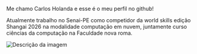 Me chamo Carlos Holanda e esse é o meu perfil no github!

Atualmente trabalho no Senai-PE como competidor da world skills edição Shangai 2026 na modalidade computação em nuvem, 
juntamente curso ciências da computação na Faculdade nova roma.


![Descrição da imagem](https://github.com/usuario/repo/raw/main/imagem.png)

<!--
**CarlosHoland4/carlosholand4** is a ✨ _special_ ✨ repository because its `README.md` (this file) appears on your GitHub profile.

Here are some ideas to get you started:

- 🔭 I’m currently working on ...
- 🌱 I’m currently learning ...
- 👯 I’m looking to collaborate on ...
- 🤔 I’m looking for help with ...
- 💬 Ask me about ...
- 📫 How to reach me: ...
- 😄 Pronouns: ...
- ⚡ Fun fact: ...
-->
